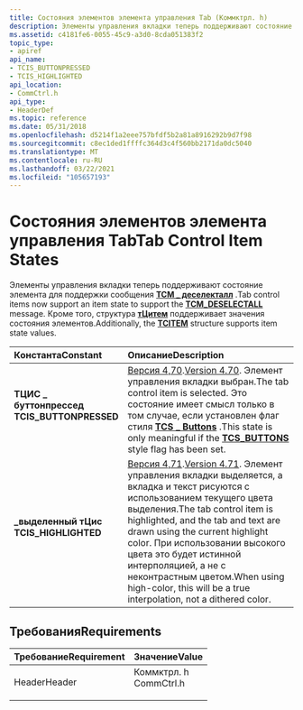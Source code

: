 ```yaml
---
title: Состояния элементов элемента управления Tab (Коммктрл. h)
description: Элементы управления вкладки теперь поддерживают состояние элемента для поддержки \_ сообщения TCM деселекталл. Кроме того, структура ТЦИТЕМ поддерживает значения состояния элементов.
ms.assetid: c4181fe6-0055-45c9-a3d0-8cda051383f2
topic_type:
- apiref
api_name:
- TCIS_BUTTONPRESSED
- TCIS_HIGHLIGHTED
api_location:
- CommCtrl.h
api_type:
- HeaderDef
ms.topic: reference
ms.date: 05/31/2018
ms.openlocfilehash: d5214f1a2eee757bfdf5b2a81a8916292b9d7f98
ms.sourcegitcommit: c8ec1ded1ffffc364d3c4f560bb2171da0dc5040
ms.translationtype: MT
ms.contentlocale: ru-RU
ms.lasthandoff: 03/22/2021
ms.locfileid: "105657193"
---
```

# <a name="tab-control-item-states"></a><span data-ttu-id="86909-104">Состояния элементов элемента управления Tab</span><span class="sxs-lookup"><span data-stu-id="86909-104">Tab Control Item States</span></span>

<span data-ttu-id="86909-105">Элементы управления вкладки теперь поддерживают состояние элемента для поддержки сообщения [**TCM \_ деселекталл**](tcm-deselectall.md) .</span><span class="sxs-lookup"><span data-stu-id="86909-105">Tab control items now support an item state to support the [**TCM\_DESELECTALL**](tcm-deselectall.md) message.</span></span> <span data-ttu-id="86909-106">Кроме того, структура [**тЦитем**](/windows/win32/api/commctrl/ns-commctrl-tcitema) поддерживает значения состояния элементов.</span><span class="sxs-lookup"><span data-stu-id="86909-106">Additionally, the [**TCITEM**](/windows/win32/api/commctrl/ns-commctrl-tcitema) structure supports item state values.</span></span>



| <span data-ttu-id="86909-107">Константа</span><span class="sxs-lookup"><span data-stu-id="86909-107">Constant</span></span>                                                                                                                                                                     | <span data-ttu-id="86909-108">Описание</span><span class="sxs-lookup"><span data-stu-id="86909-108">Description</span></span>                                                                                                                                                                                                                                    |
|:-----------------------------------------------------------------------------------------------------------------------------------------------------------------------------|:-----------------------------------------------------------------------------------------------------------------------------------------------------------------------------------------------------------------------------------------------|
| <span id="TCIS_BUTTONPRESSED"></span><span id="tcis_buttonpressed"></span><dl> <span data-ttu-id="86909-109"><dt>**ТЦИС \_ буттонпрессед**</dt></span><span class="sxs-lookup"><span data-stu-id="86909-109"><dt>**TCIS\_BUTTONPRESSED**</dt></span></span> </dl> | <span data-ttu-id="86909-110">[Версия 4,70](common-control-versions.md).</span><span class="sxs-lookup"><span data-stu-id="86909-110">[Version 4.70](common-control-versions.md).</span></span> <span data-ttu-id="86909-111">Элемент управления вкладки выбран.</span><span class="sxs-lookup"><span data-stu-id="86909-111">The tab control item is selected.</span></span> <span data-ttu-id="86909-112">Это состояние имеет смысл только в том случае, если установлен флаг стиля [**TCS \_ Buttons**](tab-control-styles.md) .</span><span class="sxs-lookup"><span data-stu-id="86909-112">This state is only meaningful if the [**TCS\_BUTTONS**](tab-control-styles.md) style flag has been set.</span></span><br/>                                 |
| <span id="TCIS_HIGHLIGHTED"></span><span id="tcis_highlighted"></span><dl> <span data-ttu-id="86909-113"><dt>**\_выделенный тЦис**</dt></span><span class="sxs-lookup"><span data-stu-id="86909-113"><dt>**TCIS\_HIGHLIGHTED**</dt></span></span> </dl>       | <span data-ttu-id="86909-114">[Версия 4,71](common-control-versions.md).</span><span class="sxs-lookup"><span data-stu-id="86909-114">[Version 4.71](common-control-versions.md).</span></span> <span data-ttu-id="86909-115">Элемент управления вкладки выделяется, а вкладка и текст рисуются с использованием текущего цвета выделения.</span><span class="sxs-lookup"><span data-stu-id="86909-115">The tab control item is highlighted, and the tab and text are drawn using the current highlight color.</span></span> <span data-ttu-id="86909-116">При использовании высокого цвета это будет истинной интерполяцией, а не с неконтрастным цветом.</span><span class="sxs-lookup"><span data-stu-id="86909-116">When using high-color, this will be a true interpolation, not a dithered color.</span></span><br/> |



## <a name="requirements"></a><span data-ttu-id="86909-117">Требования</span><span class="sxs-lookup"><span data-stu-id="86909-117">Requirements</span></span>



| <span data-ttu-id="86909-118">Требование</span><span class="sxs-lookup"><span data-stu-id="86909-118">Requirement</span></span> | <span data-ttu-id="86909-119">Значение</span><span class="sxs-lookup"><span data-stu-id="86909-119">Value</span></span> |
|-------------------|---------------------------------------------------------------------------------------|
| <span data-ttu-id="86909-120">Header</span><span class="sxs-lookup"><span data-stu-id="86909-120">Header</span></span><br/> | <dl> <span data-ttu-id="86909-121"><dt>Коммктрл. h</dt></span><span class="sxs-lookup"><span data-stu-id="86909-121"><dt>CommCtrl.h</dt></span></span> </dl> |



 

 





